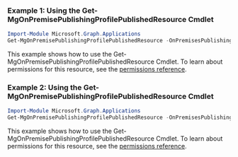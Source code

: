 ### Example 1: Using the Get-MgOnPremisePublishingProfilePublishedResource Cmdlet
```powershell
Import-Module Microsoft.Graph.Applications
Get-MgOnPremisePublishingProfilePublishedResource -OnPremisesPublishingProfileId $onPremisesPublishingProfileId -PublishedResourceId $publishedResourceId -ExpandProperty "agentGroups" 
```
This example shows how to use the Get-MgOnPremisePublishingProfilePublishedResource Cmdlet.
To learn about permissions for this resource, see the [permissions reference](/graph/permissions-reference).
### Example 2: Using the Get-MgOnPremisePublishingProfilePublishedResource Cmdlet
```powershell
Import-Module Microsoft.Graph.Applications
Get-MgOnPremisePublishingProfilePublishedResource -OnPremisesPublishingProfileId $onPremisesPublishingProfileId -ExpandProperty "agentGroups" 
```
This example shows how to use the Get-MgOnPremisePublishingProfilePublishedResource Cmdlet.
To learn about permissions for this resource, see the [permissions reference](/graph/permissions-reference).
